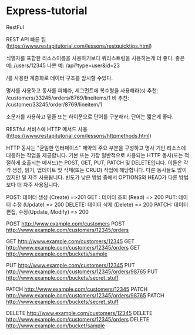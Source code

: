 # Express-tutorial

RestFul 

REST API 빠른 팁 (https://www.restapitutorial.com/lessons/restquicktips.html)

식별자를 포함한 리소스이름을 사용하기보다 쿼리스트링을 사용하는게 더 좋다. 
좋은 예: /users/12345
나쁜 예: /api?type=user&id=23

/를 사용한 계층화로 데이터 구조를 암시할 수있다.

명사를 사용하고 동사를 피해라, 세그먼트에 복수형을 사용해라(s)
추천: /customers/33245/orders/8769/lineitems/1
비 추천: /customer/33245/order/8769/lineitem/1

소문자를 사용하고 밑줄 또는 하이푼으로 단어를 구분해라, 단어는 짧은게 좋다.


RESTful 서비스에 HTTP 메서드 사용 (https://www.restapitutorial.com/lessons/httpmethods.html)

HTTP 동사는 "균일한 인터페이스" 제약의 주요 부분을 구성하고 명사 기반 리소스에 대응하는 작업을 제공합니다. 기본 또는 가장 일반적으로 사용되는 HTTP 동사(또는 적절하게 호출되는 메서드)는 POST, GET, PUT, PATCH 및 DELETE입니다. 이들은 각각 생성, 읽기, 업데이트 및 삭제(또는 CRUD) 작업에 해당합니다. 다른 동사들도 많이 있지만 덜 자주 사용됩니다. 빈도가 낮은 방법 중에서 OPTIONS와 HEAD가 다른 방법보다 더 자주 사용됩니다.

POST: 데이터 생성 (Create) =>201
GET : 데이터 조회 (Read) => 200
PUT: 데이터 수정 (Update) => 200
DELETE: 데이터 삭제 (Delete) => 200
PATCH: 데이터 편집, 수정(Update, Modify) => 200

POST http://www.example.com/customers
POST http://www.example.com/customers/12345/orders

GET http://www.example.com/customers/12345
GET http://www.example.com/customers/12345/orders
GET http://www.example.com/buckets/sample

PUT http://www.example.com/customers/12345
PUT http://www.example.com/customers/12345/orders/98765
PUT http://www.example.com/buckets/secret_stuff

PATCH http://www.example.com/customers/12345
PATCH http://www.example.com/customers/12345/orders/98765
PATCH http://www.example.com/buckets/secret_stuff

DELETE http://www.example.com/customers/12345
DELETE http://www.example.com/customers/12345/orders
DELETE http://www.example.com/bucket/sample
